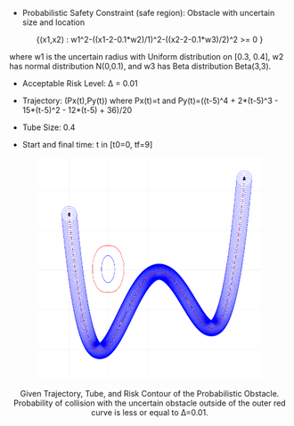 
- Probabilistic Safety Constraint (safe region): Obstacle with uncertain size and location

<p align="center">
{(x1,x2) : w1^2-((x1-2-0.1*w2)/1)^2-((x2-2-0.1*w3)/2)^2 >= 0 }
<p>
where w1 is the uncertain radius with Uniform distribution on [0.3, 0.4], w2 has normal distribution N(0,0.1), and w3 has Beta distribution Beta(3,3).


- Acceptable Risk Level: ∆ = 0.01

- Trajectory: (Px(t),Py(t))  where Px(t)=t and Py(t)=((t-5)^4 + 2*(t-5)^3 - 15*(t-5)^2 - 12*(t-5) + 36)/20

- Tube Size: 0.4

- Start and final time: t in [t0=0, tf=9]



<p align="center">
<img src="https://github.com/jasour/Real-Time-Risk-Bounded-Tube-based-Trajectory-Safety-Verification/blob/main/Examples/RiskBounded%20Scenarios/Example_3_2D_Tube/plot.png" width="400" height="400" />
<p align = "center">
<p align="center">
Given Trajectory, Tube, and Risk Contour of the Probabilistic Obstacle. Probability of collision with the uncertain
obstacle outside of the outer red curve is less or equal to ∆=0.01.
<p align = "center">
